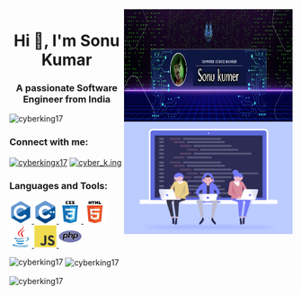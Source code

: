 <img align="right"  alt="coding" width="300" height="200" src="20250409_143934.jpg">
<h1 align="center">Hi 👋, I'm Sonu Kumar</h1>
<h3 align="center">A passionate Software Engineer from India</h3>
<img align="right"  alt="coding" width="300" height="200" src="aa.png.gif">

<p align="left"> <img src="https://komarev.com/ghpvc/?username=cyberking17&label=Profile%20views&color=0e75b6&style=flat" alt="cyberking17" /> </p>

<h3 align="left">Connect with me:</h3>
<p align="left">
<a href="https://twitter.com/cyberkingx17" target="blank"><img align="center" src="https://raw.githubusercontent.com/rahuldkjain/github-profile-readme-generator/master/src/images/icons/Social/twitter.svg" alt="cyberkingx17" height="30" width="40" /></a>
<a href="https://instagram.com/cyber_k.ing" target="blank"><img align="center" src="https://raw.githubusercontent.com/rahuldkjain/github-profile-readme-generator/master/src/images/icons/Social/instagram.svg" alt="cyber_k.ing" height="30" width="40" /></a>
</p>

<h3 align="left">Languages and Tools:</h3>
<p align="left"> <a href="https://www.cprogramming.com/" target="_blank" rel="noreferrer"> <img src="https://raw.githubusercontent.com/devicons/devicon/master/icons/c/c-original.svg" alt="c" width="40" height="40"/> </a> <a href="https://www.w3schools.com/cpp/" target="_blank" rel="noreferrer"> <img src="https://raw.githubusercontent.com/devicons/devicon/master/icons/cplusplus/cplusplus-original.svg" alt="cplusplus" width="40" height="40"/> </a> <a href="https://www.w3schools.com/css/" target="_blank" rel="noreferrer"> <img src="https://raw.githubusercontent.com/devicons/devicon/master/icons/css3/css3-original-wordmark.svg" alt="css3" width="40" height="40"/> </a> <a href="https://www.w3.org/html/" target="_blank" rel="noreferrer"> <img src="https://raw.githubusercontent.com/devicons/devicon/master/icons/html5/html5-original-wordmark.svg" alt="html5" width="40" height="40"/> </a> <a href="https://www.java.com" target="_blank" rel="noreferrer"> <img src="https://raw.githubusercontent.com/devicons/devicon/master/icons/java/java-original.svg" alt="java" width="40" height="40"/> </a> <a href="https://developer.mozilla.org/en-US/docs/Web/JavaScript" target="_blank" rel="noreferrer"> <img src="https://raw.githubusercontent.com/devicons/devicon/master/icons/javascript/javascript-original.svg" alt="javascript" width="40" height="40"/> </a> <a href="https://www.php.net" target="_blank" rel="noreferrer"> <img src="https://raw.githubusercontent.com/devicons/devicon/master/icons/php/php-original.svg" alt="php" width="40" height="40"/> </a> </p>

<p><img align="left" src="https://github-readme-stats.vercel.app/api/top-langs?username=cyberking17&show_icons=true&locale=en&layout=compact" alt="cyberking17" /></p>

<p>&nbsp;<img align="center" src="https://github-readme-stats.vercel.app/api?username=cyberking17&show_icons=true&locale=en" alt="cyberking17" /></p>

<p><img align="center" src="https://github-readme-streak-stats.herokuapp.com/?user=cyberking17&" alt="cyberking17" /></p>
